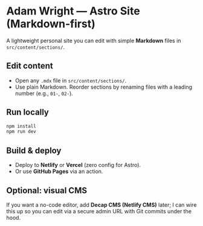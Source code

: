 # Adam Wright — Astro Site (Markdown‑first)

A lightweight personal site you can edit with simple **Markdown** files in `src/content/sections/`.

## Edit content
- Open any `.mdx` file in `src/content/sections/`.
- Use plain Markdown. Reorder sections by renaming files with a leading number (e.g., `01-`, `02-`).

## Run locally
```bash
npm install
npm run dev
```

## Build & deploy
- Deploy to **Netlify** or **Vercel** (zero config for Astro).
- Or use **GitHub Pages** via an action.

## Optional: visual CMS
If you want a no-code editor, add **Decap CMS (Netlify CMS)** later; I can wire this up so you can edit via a secure admin URL with Git commits under the hood.